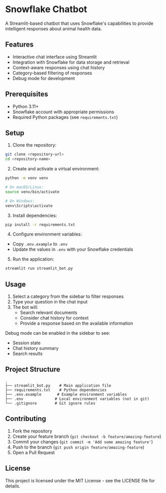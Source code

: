 # Snowflake Chatbot

A Streamlit-based chatbot that uses Snowflake's capabilities to provide intelligent responses about animal health data.

## Features

- Interactive chat interface using Streamlit
- Integration with Snowflake for data storage and retrieval
- Context-aware responses using chat history
- Category-based filtering of responses
- Debug mode for development

## Prerequisites

- Python 3.11+
- Snowflake account with appropriate permissions
- Required Python packages (see `requirements.txt`)

## Setup

1. Clone the repository:
```bash
git clone <repository-url>
cd <repository-name>
```

2. Create and activate a virtual environment:
```bash
python -m venv venv

# On macOS/Linux:
source venv/bin/activate

# On Windows:
venv\Scripts\activate
```

3. Install dependencies:
```bash
pip install -r requirements.txt
```

4. Configure environment variables:
- Copy `.env.example` to `.env`
- Update the values in `.env` with your Snowflake credentials

5. Run the application:
```bash
streamlit run streamlit_bot.py
```

## Usage

1. Select a category from the sidebar to filter responses
2. Type your question in the chat input
3. The bot will:
   - Search relevant documents
   - Consider chat history for context
   - Provide a response based on the available information

Debug mode can be enabled in the sidebar to see:
- Session state
- Chat history summary
- Search results

## Project Structure

```
.
├── streamlit_bot.py    # Main application file
├── requirements.txt    # Python dependencies
├── .env.example       # Example environment variables
├── .env              # Local environment variables (not in git)
└── .gitignore        # Git ignore rules
```

## Contributing

1. Fork the repository
2. Create your feature branch (`git checkout -b feature/amazing-feature`)
3. Commit your changes (`git commit -m 'Add some amazing feature'`)
4. Push to the branch (`git push origin feature/amazing-feature`)
5. Open a Pull Request

## License

This project is licensed under the MIT License - see the LICENSE file for details. 